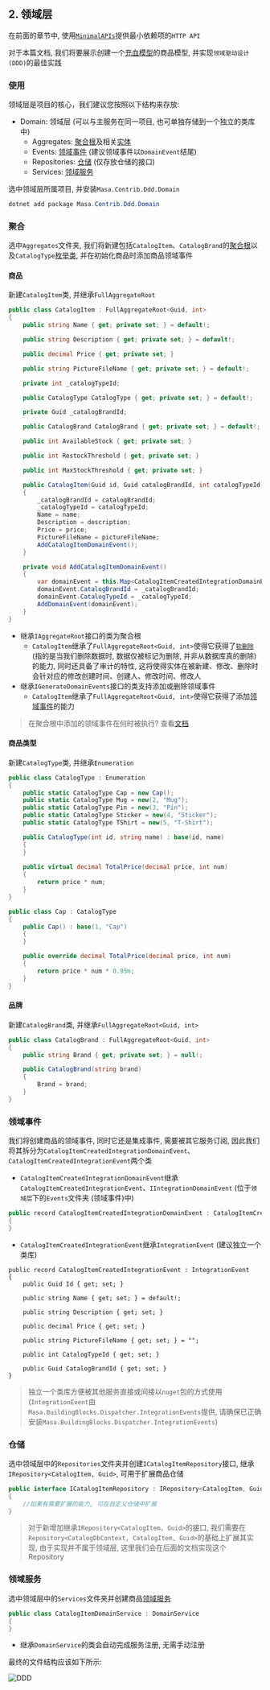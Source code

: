 ## 2. 领域层

在前面的章节中, 使用[`MinimalAPIs`](/framework/building-blocks/minimal-apis)提供最小依赖项的`HTTP API`

对于本篇文档, 我们将要展示创建一个[充血模型](https://paulovich.net/rich-domain-model-with-ddd-tdd-reviewed/)的商品模型, 并实现`领域驱动设计 (DDD)`的最佳实践

### 使用

领域层是项目的核心，我们建议您按照以下结构来存放:

* Domain: 领域层 (可以与主服务在同一项目, 也可单独存储到一个独立的类库中)
  * Aggregates: [聚合根](/framework/building-blocks/ddd/aggregate-root)及相关[实体](/framework/building-blocks/ddd/entity)
  * Events: [领域事件](/framework/building-blocks/ddd/domain-event) (建议领域事件以`DomainEvent`结尾)
  * Repositories: [仓储](/framework/building-blocks/ddd/repository) (仅存放仓储的接口)
  * Services: [领域服务](/framework/building-blocks/ddd/domain-service)

选中领域层所属项目, 并安装`Masa.Contrib.Ddd.Domain`

```powershell
dotnet add package Masa.Contrib.Ddd.Domain
```

### 聚合

选中`Aggregates`文件夹, 我们将新建包括`CatalogItem`、`CatalogBrand`的[聚合根](/framework/building-blocks/ddd/aggregate-root)以及`CatalogType`[枚举类](/framework/building-blocks/ddd/enumeration), 并在初始化商品时添加商品领域事件

#### 商品

新建`CatalogItem`类, 并继承`FullAggregateRoot`

```csharp
public class CatalogItem : FullAggregateRoot<Guid, int>
{
    public string Name { get; private set; } = default!;

    public string Description { get; private set; } = default!;

    public decimal Price { get; private set; }

    public string PictureFileName { get; private set; } = default!;

    private int _catalogTypeId;

    public CatalogType CatalogType { get; private set; } = default!;

    private Guid _catalogBrandId;

    public CatalogBrand CatalogBrand { get; private set; } = default!;

    public int AvailableStock { get; private set; }

    public int RestockThreshold { get; private set; }

    public int MaxStockThreshold { get; private set; }

    public CatalogItem(Guid id, Guid catalogBrandId, int catalogTypeId, string name, string description, decimal price, string pictureFileName) : base(id)
    {
        _catalogBrandId = catalogBrandId;
        _catalogTypeId = catalogTypeId;
        Name = name;
        Description = description;
        Price = price;
        PictureFileName = pictureFileName;
        AddCatalogItemDomainEvent();
    }

    private void AddCatalogItemDomainEvent()
    {
        var domainEvent = this.Map<CatalogItemCreatedIntegrationDomainEvent>();
        domainEvent.CatalogBrandId = _catalogBrandId;
        domainEvent.CatalogTypeId = _catalogTypeId;
        AddDomainEvent(domainEvent);
    }
}
```

* 继承`IAggregateRoot`接口的类为聚合根
  * `CatalogItem`继承了`FullAggregateRoot<Guid, int>`使得它获得了[`软删除`](/framework/building-blocks/data/data-filter) (指的是当我们删除数据时, 数据仅被标记为删除, 并非从数据库真的删除)的能力, 同时还具备了审计的特性, 这将使得实体在被新建、修改、删除时会针对应的修改创建时间、创建人、修改时间、修改人
* 继承`IGenerateDomainEvents`接口的类支持添加或删除领域事件
  * `CatalogItem`继承了`FullAggregateRoot<Guid, int>`使得它获得了添加[领域事件](/framework/building-blocks/ddd/domain-event)的能力

> 在聚合根中添加的领域事件在何时被执行? 查看[文档](/framework/building-blocks/ddd/aggregate-root) 

#### 商品类型

新建`CatalogType`类, 并继承`Enumeration`

```csharp
public class CatalogType : Enumeration
{
    public static CatalogType Cap = new Cap();
    public static CatalogType Mug = new(2, "Mug");
    public static CatalogType Pin = new(3, "Pin");
    public static CatalogType Sticker = new(4, "Sticker");
    public static CatalogType TShirt = new(5, "T-Shirt");

    public CatalogType(int id, string name) : base(id, name)
    {
    }
    
    public virtual decimal TotalPrice(decimal price, int num)
    {
        return price * num;
    }
}

public class Cap : CatalogType
{
    public Cap() : base(1, "Cap")
    {
    }

    public override decimal TotalPrice(decimal price, int num)
    {
        return price * num * 0.95m;
    }
}
```

#### 品牌

新建`CatalogBrand`类, 并继承`FullAggregateRoot<Guid, int>`

```csharp
public class CatalogBrand : FullAggregateRoot<Guid, int>
{
    public string Brand { get; private set; } = null!;

    public CatalogBrand(string brand)
    {
        Brand = brand;
    }
}
```

### 领域事件

我们将创建商品的领域事件, 同时它还是集成事件, 需要被其它服务订阅, 因此我们将其拆分为`CatalogItemCreatedIntegrationDomainEvent`、`CatalogItemCreatedIntegrationEvent`两个类

* `CatalogItemCreatedIntegrationDomainEvent`继承`CatalogItemCreatedIntegrationEvent`、`IIntegrationDomainEvent` (位于`领域层`下的`Events`文件夹 (领域事件)中)

```csharp
public record CatalogItemCreatedIntegrationDomainEvent : CatalogItemCreatedIntegrationEvent, IIntegrationDomainEvent
{
}
```

* `CatalogItemCreatedIntegrationEvent`继承`IntegrationEvent` (建议独立一个类库)

```
public record CatalogItemCreatedIntegrationEvent : IntegrationEvent
{
    public Guid Id { get; set; }

    public string Name { get; set; } = default!;

    public string Description { get; set; }

    public decimal Price { get; set; }

    public string PictureFileName { get; set; } = "";

    public int CatalogTypeId { get; set; }

    public Guid CatalogBrandId { get; set; }
}
```

> 独立一个类库方便被其他服务直接或间接以`nuget`包的方式使用 (`IntegrationEvent`由`Masa.BuildingBlocks.Dispatcher.IntegrationEvents`提供, 请确保已正确安装`Masa.BuildingBlocks.Dispatcher.IntegrationEvents`)

### 仓储

选中领域层中的`Repositories`文件夹并创建`ICatalogItemRepository`接口, 继承`IRepository<CatalogItem, Guid>`, 可用于扩展商品仓储

```csharp
public interface ICatalogItemRepository : IRepository<CatalogItem, Guid>
{
    //如果有需要扩展的能力, 可在自定义仓储中扩展
}
```

> 对于新增加继承`IRepository<CatalogItem, Guid>`的接口, 我们需要在`Repository<CatalogDbContext, CatalogItem, Guid>`的基础上扩展其实现, 由于实现并不属于领域层, 这里我们会在后面的文档实现这个Repository

### 领域服务

选中领域层中的`Services`文件夹并创建商品[领域服务](/framework/building-blocks/ddd/domain-service)

```csharp
public class CatalogItemDomainService : DomainService
{
}
```

* 继承`DomainService`的类会自动完成服务注册, 无需手动注册

最终的文件结构应该如下所示:

![DDD](https://s2.loli.net/2023/02/06/3qjgALZJS2ynt9F.png)